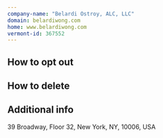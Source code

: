 ```yaml
---
company-name: "Belardi Ostroy, ALC, LLC"
domain: belardiwong.com
home: www.belardiwong.com
vermont-id: 367552
---
```

## How to opt out




## How to delete




## Additional info




39 Broadway, Floor 32, New York, NY, 10006, USA













